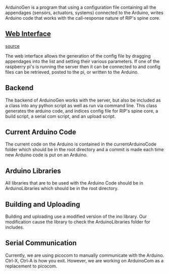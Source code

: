 ArduinoGen is a program that using a configuration file containing all the appendages (sensors, actuators, systems) connected to the Arduino, writes Arduino code that works with the call-response nature of RIP's spine core.

## [Web Interface](https://utk-robotics-2017.github.io/ArduinoGen/index.html)
[source](https://github.com/utk-robotics-2017/utk-robotics-2017.github.io/tree/master/ArduinoGen)

The web interface allows the generation of the config file by dragging appendages into the list and setting their various parameters. If one of the raspberry pi's is running the server then it can be connected to and config files can be retrieved, posted to the pi, or written to the Arduino.

## Backend

The backend of ArduinoGen works with the server, but also be included as a class into any python script as well as run via command line. This class generates the arduino code, and indices config file for RIP's spine core, a build script, a serial com script, and an upload script.


## Current Arduino Code
The current code on the Arduino is contained in the currentArduinoCode folder which should be in the root directory and a commit is made each time new Arduino code is put on an Arduino.

## Arduino Libraries
All libraries that are to be used with the Arduino Code should be in ArduinoLibraries which should be in the root directory.

## Building and Uploading
Building and uploading use a modified version of the ino library. Our modification cause the library to check the ArduinoLibraries folder for includes.

## Serial Communication
Currently, we are using picocom to manually communicate with the Arduino. Ctrl-X, Ctrl-A is how you exit.
However, we are working on ArduinoCom as a replacement to picocom.
